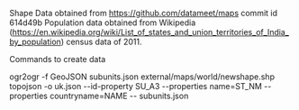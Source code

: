 
Shape Data obtained from https://github.com/datameet/maps commit id 614d49b
Population data obtained from Wikipedia (https://en.wikipedia.org/wiki/List_of_states_and_union_territories_of_India_by_population) census data of 2011.

Commands to create data

ogr2ogr -f GeoJSON subunits.json external/maps/world/newshape.shp
topojson -o uk.json --id-property SU_A3 --properties name=ST_NM --properties countryname=NAME -- subunits.json
